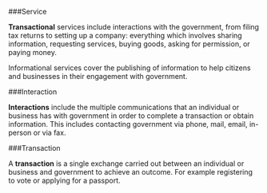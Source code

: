 ###Service
 
**Transactional** services include interactions with the government, from filing tax returns to setting up a company: everything which involves sharing information, requesting services, buying goods, asking for permission, or paying money.
 
Informational services cover the publishing of information to help citizens and businesses in their engagement with government.
 
###Interaction
 
**Interactions** include the multiple communications that an individual or business has with government in order to complete a transaction or obtain information. This includes contacting government via phone, mail, email, in-person or via fax. 

###Transaction
 
A **transaction** is a single exchange carried out between an individual or business and government to achieve an outcome. For example registering to vote or applying for a passport.
